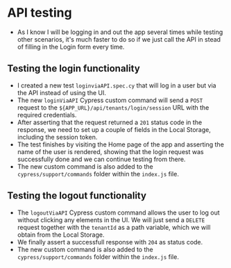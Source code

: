 # API testing
* As I know I will be logging in and out the app several times while testing other scenarios, it's much faster to do so if we just call the API in stead of filling in the Login form every time.

## Testing the login functionality
* I created a new test `loginviaAPI.spec.cy` that will log in a user but via the API instead of using the UI. 
* The new `loginViaAPI` Cypress custom command will send a `POST` request to the `${APP_URL}/api/tenants/login/session` URL with the required credentials. 
* After asserting that the request returned a `201` status code in the response, we need to set up a couple of fields in the Local Storage, including the session token.
* The test finishes by visiting the Home page of the app and asserting the name of the user is rendered, showing that the login request was successfully done and we can continue testing from there. 
* The new custom command is also added to the `cypress/support/commands` folder within the `index.js` file.


## Testing the logout functionality
* The `logoutViaAPI` Cypress custom command allows the user to log out without clicking any elements in the UI. We will just send a `DELETE` request together with the `tenantId` as a path variable, which we will obtain from the Local Storage.
* We finally assert a successfull response with `204` as status code.
* The new custom command is also added to the `cypress/support/commands` folder within the `index.js` file.
